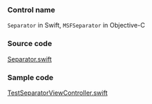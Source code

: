 ### Control name

`Separator` in Swift, `MSFSeparator` in Objective-C

### Source code

[Separator.swift](https://github.com/microsoft/fluentui-apple/blob/main/macos/FluentUI/Separator/Separator.swift)

### Sample code

[TestSeparatorViewController.swift](https://github.com/microsoft/fluentui-apple/blob/main/macos/FluentUITestViewControllers/TestSeparatorViewController.swift)
